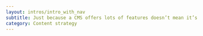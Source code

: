 ```yaml
---
layout: intros/intro_with_nav
subtitle: Just because a CMS offers lots of features doesn’t mean it’s the right one for you. There are certain parts of a CMS that can be optimised, so that you can manage content the way you want.
category: Content strategy
---
```

